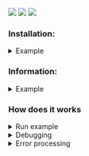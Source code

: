 <a href="https://codeclimate.com/github/shapurid/backend-project-lvl3/maintainability"><img src="https://api.codeclimate.com/v1/badges/163d4ffdd6bba9532ac2/maintainability" /></a>
<a href="https://codeclimate.com/github/shapurid/backend-project-lvl3/test_coverage"><img src="https://api.codeclimate.com/v1/badges/163d4ffdd6bba9532ac2/test_coverage" /></a>
<a href="https://travis-ci.org/shapurid/backend-project-lvl3"><img src="https://travis-ci.org/shapurid/backend-project-lvl3.svg?branch=master" /></a>

<h3>Installation:</h3>
<details>
  <summary>Example</summary>
  <a href="https://asciinema.org/a/MKlUNfmgGiQgT404i5g1bosq2" target="_blank"><img src="https://asciinema.org/a/MKlUNfmgGiQgT404i5g1bosq2.svg" width="500" height="250"/></a>
</details>

<h3>Information:</h3>
<details>
  <summary>Example</summary>
  <a href="https://asciinema.org/a/7zUFWpNWdwPuzzbmbcA0Ebbf6" target="_blank"><img src="https://asciinema.org/a/7zUFWpNWdwPuzzbmbcA0Ebbf6.svg" width="500" height="250"/></a>
</details>

<h3>How does it works</h3>
<details>
  <summary>Run example</summary>
  <a href="https://asciinema.org/a/MKlUNfmgGiQgT404i5g1bosq2" target="_blank"><img src="https://asciinema.org/a/MKlUNfmgGiQgT404i5g1bosq2.svg" width="500" height="250"/></a>
</details>
<details>
  <summary>Debugging</summary>
  <a href="https://asciinema.org/a/91bvbdcuMbPJMX9MdTkzA5rSl" target="_blank"><img src="https://asciinema.org/a/91bvbdcuMbPJMX9MdTkzA5rSl.svg" width="500" height="250"/></a>
</details>
<details>
  <summary>Error processing</summary>
  <a href="https://asciinema.org/a/skS47JzH6Znyva0pPgKZDK4JV" target="_blank"><img src="https://asciinema.org/a/skS47JzH6Znyva0pPgKZDK4JV.svg" width="500" height="250"/></a>
</details>
